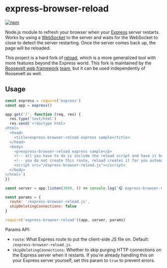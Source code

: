 # express-browser-reload

[![npm](https://img.shields.io/npm/v/express-browser-reload.svg)](https://www.npmjs.com/package/express-browser-reload)

Node.js module to refresh your browser when your [Express](https://expressjs.com) server restarts. Works by using a [WebSocket](https://en.wikipedia.org/wiki/WebSocket) to the server and waits for the WebSocket to close to detect the server restarting. Once the server comes back up, the page will be reloaded.

This project is a hard fork of [reload](https://github.com/alallier/reload), which is a more generalized tool with more features beyond the Express world. This fork is maintained by the [Roosevelt web framework](https://github.com/rooseveltframework/roosevelt) [team](https://github.com/orgs/rooseveltframework/people), but it can be used independently of Roosevelt as well.

## Usage

```javascript
const express = require('express')
const app = express()

app.get('/', function (req, res) {
  res.type('text/html')
  res.send(`<!doctype html>
<html>
  <head>
    <title>express-browser-reload express sample</title>
  </head>
  <body>
    <p>express-browser-reload express sample</p>
    <!-- all you have to do is include the reload script and have it be on every page of your project -->
    <!-- you do not create this route, reload creates it for you automatically -->
    <script src="/express-browser-reload.js"></script>
  </body>
</html>`)
})

const server = app.listen(3000, () => console.log(`🎧 express-browser-reload express sample app server is running on http://localhost:3000`))

const params = {
  route: '/express-browser-reload.js',
  skipDeletingConnections: false
}

require('express-browser-reload')(app, server, params)
```

Params API:

- `route`: What Express route to put the client-side JS file on. Default: `/express-browser-reload.js`.
- `skipDeletingConnections`: Whether to skip purging HTTP connections on the Express server when it restarts. If you're already handling this on your Express server yourself, set this param to `true` to prevent errors.
